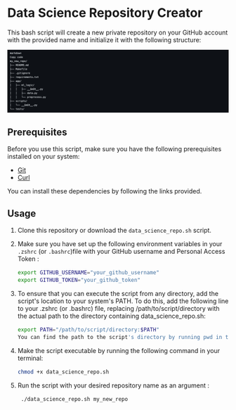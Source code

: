 # Data Science Repository Creator

This bash script will create a new private repository on your GitHub account with the provided name and initialize it with the following structure:

![Structure du projet](./structure.png)


## Prerequisites

Before you use this script, make sure you have the following prerequisites installed on your system:

- [Git](https://git-scm.com/)
- [Curl](https://curl.se/)

You can install these dependencies by following the links provided.

## Usage

1. Clone this repository or download the `data_science_repo.sh` script.

2. Make sure you have set up the following environment variables in your `.zshrc` (or `.bashrc`)file with your GitHub username and Personal Access Token :

    ```bash
    export GITHUB_USERNAME="your_github_username"
    export GITHUB_TOKEN="your_github_token"

3. To ensure that you can execute the script from any directory, add the script's location to your system's PATH. To do this, add the following line to your .zshrc (or .bashrc) file, replacing /path/to/script/directory with the actual path to the directory containing data_science_repo.sh:

    ```bash
    export PATH="/path/to/script/directory:$PATH"
    You can find the path to the script's directory by running pwd in the directory where the script is located.

4. Make the script executable by running the following command in your terminal:

   ```bash
   chmod +x data_science_repo.sh

5. Run the script with your desired repository name as an argument :

   ```bash
    ./data_science_repo.sh my_new_repo
